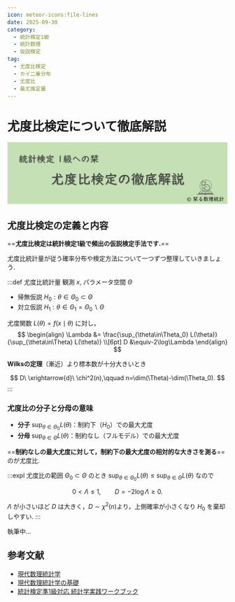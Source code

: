 ```yaml
---
icon: meteor-icons:file-lines
date: 2025-09-30
category:
  - 統計検定1級
  - 統計数理
  - 仮説検定
tag:
  - 尤度比検定
  - カイ二乗分布
  - 尤度比
  - 最尤推定量
---
```


# 尤度比検定について徹底解説

<div style="display: flex; gap: 10px; justify-content: center;">
  <img src="/assets/images/test/likelihood_ratio/thumbnail.png" style="max-width: 100%; height: auto;">
</div>

## 尤度比検定の定義と内容

==**尤度比検定は統計検定1級で頻出の仮説検定手法です.**==

尤度比統計量が従う確率分布や検定方法について一つずつ整理していきましょう.


:::def 尤度比統計量
観測 $x$, パラメータ空間 $\Theta$

- 帰無仮説 $H_0:\theta\in\Theta_0\subset\Theta$
- 対立仮説 $H_1:\theta\in\Theta_1 = \Theta_0 \backslash \Theta$

尤度関数 $L(\theta)=f(x\mid\theta)$ に対し，
$$
\begin{align}
\Lambda &= \frac{\sup_{\theta\in\Theta_0} L(\theta)}{\sup_{\theta\in\Theta} L(\theta)} \\[6pt]
D &\equiv-2\log\Lambda
\end{align}
$$

**Wilksの定理**（漸近）より標本数が十分大きいとき

$$
D\ \xrightarrow{d}\ \chi^2(n),\qquad n=\dim(\Theta)-\dim(\Theta_0).
$$
:::

### 尤度比の分子と分母の意味
- **分子** $\sup_{\theta\in\Theta_0} L(\theta)$：制約下（$H_0$）での最大尤度  
- **分母** $\sup_{\theta\in\Theta} L(\theta)$：制約なし（フルモデル）での最大尤度

==**制約なしの最大尤度に対して，制約下の最大尤度の相対的な大きさを測る**== のが尤度比.

:::expl 尤度比の範囲
$\Theta_0\subset\Theta$ のとき $\sup_{\theta \in \Theta_0}L(\theta)\le \sup_{\theta \in \Theta}L(\theta)$ なので

$$
0<\Lambda\le 1,\qquad D=-2\log\Lambda\ge 0.
$$

$\Lambda$ が小さいほど $D$ は大きく，$D\sim\chi^2(n)$より，上側確率が小さくなり $H_0$ を棄却しやすい.
:::

執筆中...

## 参考文献
- [現代数理統計学](https://amzn.to/46UzNM9)
- [現代数理統計学の基礎](https://amzn.to/3W6W3ME)
- [統計検定準1級対応 統計学実践ワークブック](https://amzn.to/46QExlU)